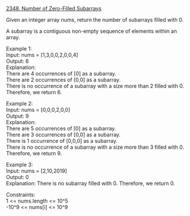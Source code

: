 [2348. Number of Zero-Filled Subarrays](https://leetcode.com/problems/number-of-zero-filled-subarrays/)



Given an integer array nums, return the number of subarrays filled with 0.      

A subarray is a contiguous non-empty sequence of elements within an array.      

Example 1:       
Input: nums = [1,3,0,0,2,0,0,4]        
Output: 6          
Explanation:         
There are 4 occurrences of [0] as a subarray.           
There are 2 occurrences of [0,0] as a subarray.          
There is no occurrence of a subarray with a size more than 2 filled with 0. Therefore, we return 6.           

Example 2:          
Input: nums = [0,0,0,2,0,0]            
Output: 9             
Explanation:           
There are 5 occurrences of [0] as a subarray.            
There are 3 occurrences of [0,0] as a subarray.           
There is 1 occurrence of [0,0,0] as a subarray.               
There is no occurrence of a subarray with a size more than 3 filled with 0. Therefore, we return 9.            

Example 3:             
Input: nums = [2,10,2019]            
Output: 0              
Explanation: There is no subarray filled with 0. Therefore, we return 0.         
 
Constraints:           
1 <= nums.length <= 10^5           
-10^9 <= nums[i] <= 10^9         
